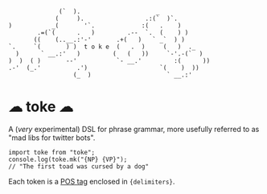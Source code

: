 ```
              (`  ).                     _
             (     ).                 .:(`  )`.
)           _(       '`.             :(   .    )
        .=(`(      .   )         .--  `.  (    ) )
       ((    (..__.:'-'       .+(   )   ` _`  ) )
`.     `(       ) )  t o k e  (   .  )     (   )  ._
  )      ` __.:'   )         (   (   ))     `-'.-(`  )
)  )  ( )       --'           `- __.'         :(      ))
.-'  (_.'          .')                    `(    )  ))
                  (_  )                     ` __.:'

```


# ☁ toke ☁


A (_very_ experimental) DSL for phrase grammar, more usefully referred to as "mad libs for twitter bots".

```
import toke from "toke";
console.log(toke.mk("{NP} {VP}");
// "The first toad was cursed by a dog"
```

Each token is a [POS tag](https://www.ling.upenn.edu/courses/Fall_2003/ling001/penn_treebank_pos.html) enclosed in `{delimiters}`.
